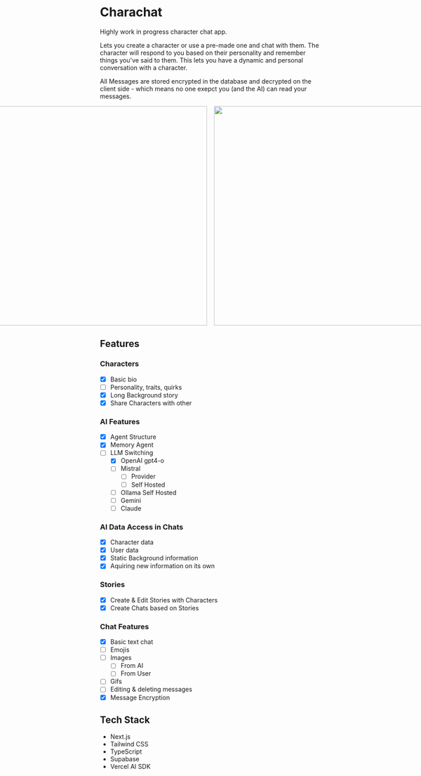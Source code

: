 # Charachat

Highly work in progress character chat app.

Lets you create a character or use a pre-made one and chat with them. The character will respond to you based on their personality and remember things you've said to them. This lets you have a dynamic and personal conversation with a character.

All Messages are stored encrypted in the database and decrypted on the client side - which means no one exepct you (and the AI) can read your messages.

<div style="width: 100%; display: flex; justify-content: center; gap: 1rem;">
    <img src="https://i.imgur.com/9m04AHE.png" style="height: 500px; width: auto;" >
    <img src="https://i.imgur.com/Kb57kgu.png" style="height: 500px; width: auto;" >
    <img src="https://i.imgur.com/7lJHLG9.png" style="height: 500px; width: auto;" >
    <img src="https://i.imgur.com/8FpYG8J.png" style="height: 500px; width: auto;" >
    <img src="https://i.imgur.com/nLIC7uQ.png" style="height: 500px; width: auto;" >
    <img src="https://i.imgur.com/G8fG5wr.png" style="height: 500px; width: auto;" >
</div>

## Features

### Characters
- [x] Basic bio
- [ ] Personality, traits, quirks
- [x] Long Background story
- [x] Share Characters with other

### AI Features
- [x] Agent Structure
- [x] Memory Agent
- [ ] LLM Switching
    - [x] OpenAI gpt4-o
    - [ ] Mistral
        - [ ] Provider
        - [ ] Self Hosted
    - [ ] Ollama Self Hosted
    - [ ] Gemini
    - [ ] Claude

### AI Data Access in Chats
- [x] Character data
- [x] User data
- [x] Static Background information
- [x] Aquiring new information on its own

### Stories
- [x] Create & Edit Stories with Characters
- [x] Create Chats based on Stories

### Chat Features
- [x] Basic text chat
- [ ] Emojis
- [ ] Images
    - [ ] From AI
    - [ ] From User
- [ ] Gifs
- [ ] Editing & deleting messages
- [x] Message Encryption

## Tech Stack
- Next.js
- Tailwind CSS
- TypeScript
- Supabase
- Vercel AI SDK
